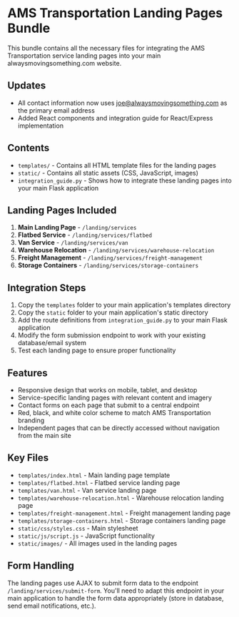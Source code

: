 # AMS Transportation Landing Pages Bundle

This bundle contains all the necessary files for integrating the AMS Transportation service landing pages into your main alwaysmovingsomething.com website.

## Updates
- All contact information now uses joe@alwaysmovingsomething.com as the primary email address
- Added React components and integration guide for React/Express implementation

## Contents

- `templates/` - Contains all HTML template files for the landing pages
- `static/` - Contains all static assets (CSS, JavaScript, images)
- `integration_guide.py` - Shows how to integrate these landing pages into your main Flask application

## Landing Pages Included

1. **Main Landing Page** - `/landing/services`
2. **Flatbed Service** - `/landing/services/flatbed`
3. **Van Service** - `/landing/services/van`
4. **Warehouse Relocation** - `/landing/services/warehouse-relocation`
5. **Freight Management** - `/landing/services/freight-management`
6. **Storage Containers** - `/landing/services/storage-containers`

## Integration Steps

1. Copy the `templates` folder to your main application's templates directory
2. Copy the `static` folder to your main application's static directory
3. Add the route definitions from `integration_guide.py` to your main Flask application
4. Modify the form submission endpoint to work with your existing database/email system
5. Test each landing page to ensure proper functionality

## Features

- Responsive design that works on mobile, tablet, and desktop
- Service-specific landing pages with relevant content and imagery
- Contact forms on each page that submit to a central endpoint
- Red, black, and white color scheme to match AMS Transportation branding
- Independent pages that can be directly accessed without navigation from the main site

## Key Files

- `templates/index.html` - Main landing page template
- `templates/flatbed.html` - Flatbed service landing page
- `templates/van.html` - Van service landing page
- `templates/warehouse-relocation.html` - Warehouse relocation landing page
- `templates/freight-management.html` - Freight management landing page
- `templates/storage-containers.html` - Storage containers landing page
- `static/css/styles.css` - Main stylesheet
- `static/js/script.js` - JavaScript functionality
- `static/images/` - All images used in the landing pages

## Form Handling

The landing pages use AJAX to submit form data to the endpoint `/landing/services/submit-form`. You'll need to adapt this endpoint in your main application to handle the form data appropriately (store in database, send email notifications, etc.).